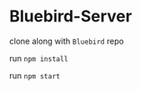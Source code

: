 # Bluebird-Server

clone along with
``` Bluebird ```
repo

run
``` npm install ```

run 
``` npm start ```
